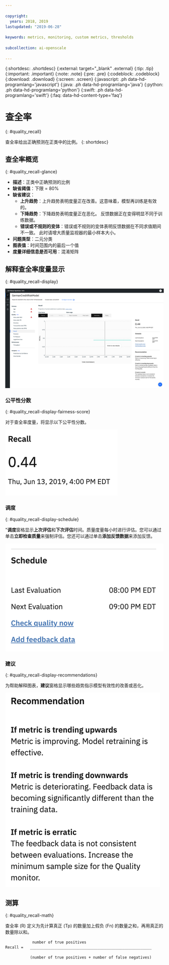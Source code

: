 ```yaml
---

copyright:
  years: 2018, 2019
lastupdated: "2019-06-28"

keywords: metrics, monitoring, custom metrics, thresholds

subcollection: ai-openscale

---
```


{:shortdesc: .shortdesc}
{:external: target="_blank" .external}
{:tip: .tip}
{:important: .important}
{:note: .note}
{:pre: .pre}
{:codeblock: .codeblock}
{:download: .download}
{:screen: .screen}
{:javascript: .ph data-hd-programlang='javascript'}
{:java: .ph data-hd-programlang='java'}
{:python: .ph data-hd-programlang='python'}
{:swift: .ph data-hd-programlang='swift'}
{:faq: data-hd-content-type='faq'}

# 查全率
{: #quality_recall}

查全率给出正确预测在正类中的比例。
{: shortdesc}

## 查全率概览
{: #quality_recall-glance}

- **描述**：正类中正确预测的比例
- **缺省阈值**：下限 = 80%
- **缺省建议**：
   - **上升趋势**：上升趋势表明度量正在改善。这意味着，模型再训练是有效的。
   - **下降趋势**：下降趋势表明度量正在恶化。 反馈数据正在变得明显不同于训练数据。
   - **错误或不规则的变体**：错误或不规则的变体表明反馈数据在不同求值期间不一致。 此时请增大质量监视器的最小样本大小。
- **问题类型**：二元分类
- **图表值**：时间范围内的最后一个值
- **度量详细信息是否可用**：混淆矩阵

## 解释查全率度量显示
{: #quality_recall-display}

![显示查全率图表。](images/quality-recall.png)

### 公平性分数
{: #quality_recall-display-fairness-score}

对于查全率度量，将显示以下公平性分数。 

![显示查全率分数百分比。](images/wos-quality-recall-score.png)

### 调度
{: #quality_recall-display-schedule}

"**调度**窗格显示**上次评估**和**下次评估**时间。质量度量每小时进行评估。您可以通过单击**立即检查质量**来强制评估。您还可以通过单击**添加反馈数据**来添加反馈。

![显示“调度”窗格，其中显示了上次评估时间和下次评估时间](images/wos-quality-schedule.png)


### 建议
{: #quality_recall-display-recommendations}

为帮助解释图表，**建议**窗格显示哪些趋势指示模型有效性的改善或恶化。

![显示“建议”窗格。](images/wos-quality-positive-recommendation.png)




## 测算
{: #quality_recall-math}

查全率 (R) 定义为先计算真正 (Tp) 的数量加上假负 (Fn) 的数量之和，再用真正的数量除以和。

```
            number of true positives
Recall =   ______________________________________________________

           (number of true positives + number of false negatives)
```
